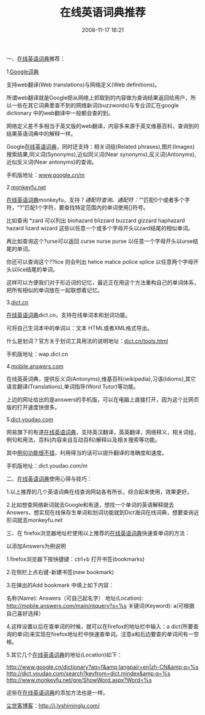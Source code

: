 ﻿---
layout: post
title: 在线英语词典推荐
date: 2008-11-17 16:21
tags: [在线英语字典查询, 在线英语词典查询, 淘宝联盟, 翻译, 英语字典在线查询, 英语词典在线查询, 英语词典在线翻译]
---
一、<a href="http://i.lvshiminglu.com/blog/171.html" target="_self">在线英语词典</a>推荐：

1.<a href="http://www.google.com.hk/dictionary" target="_blank">Google词典</a>

支持web翻译(Web translations)与网络定义(Web definitions)。

所谓web翻译就是Google把从网络上抓取到的内容做为查询结果返回给用户，所以一些在其它词典里查不到的网络新词(buzzwords)与专业词汇在google dictionary 中的web翻译中一般都会查的到。

网络定义差不多相当于英文版的web翻译，内容多来源于英文维基百科，查询到的结果英语词典中的解释一样。

Google<a href="http://i.lvshiminglu.com/blog/171.html" target="_self">在线英语词典</a>，同时还支持：相关词组(Related phrases),图片(Images)搜索结果,同义词(Synonyms),近似同义词(Near synonyms),反义词(Antonyms),近似反义词(Near antonyms)的查询。

手机版地址：www.google.cn/m

2.<a href="http://www.monkeyfu.net/" target="_blank">monkeyfu.net</a>

<a href="http://i.lvshiminglu.com/blog/171.html" target="_self">在线英语词典</a>monkeyfu，支持？*通配符查询。通配符：“*”匹配0个或者多个字符，“?”匹配1个字符，要查找特定范围内的单词使用[]符号。

比如查询 *zard 可以列出 biohazard blizzard buzzard gizzard haphazard hazard lizard wizard 这些以任意一个或多个字母开头以zard结尾的相似单词。

再比如查询这个?urse可以返回 curse nurse purse 以任意一个字母开头以urse结尾的单词。

你还可以查询这个??lice 则会列出 helice malice police splice 以任意两个字母开头以lice结尾的单词。

这样可以方便我们对于形近词的记忆，最近正在用这个方法重构自己的单词体系，把所有相似的单词放在一起联想着记忆。

3.<a href="http://dict.cn/" target="_blank">dict.cn</a>

<a href="http://i.lvshiminglu.com/blog/171.html" target="_self">在线英语词典</a>dict.cn，支持在线单词本和划词功能。

可将自己生词本中的单词以：文本 HTML或者XML格式导出。

什么是划词？官方关于划词工具用法的说明地址：<a href="http://dict.cn/tools.html" target="_blank">dict.cn/tools.html</a>

手机版地址：wap.dict.cn

4.<a href="http://mobile.answers.com" target="_blank">mobile.answers.com</a>

在线英英词典，提供反义词(Antonyms),维基百科(wikipedia),习语(Idioms),其它语言翻译(Translations),单词指导(Word Tutor)等功能。

上边的网址给出的是answers的手机版，可以在电脑上直接打开，因为这个比网页版的打开速度快很多。

5.<a href="http://dict.youdao.com" target="_blank">dict.youdao.com</a>

网易旗下的有道<a href="http://i.lvshiminglu.com/blog/171.html" target="_self">在线英语词典</a>，支持英汉翻译，英英翻译，网络释义，相关词组，例句和用法，百科(内容来自互动百科)解释以及相关搜索等功能。

其中<a href="http://i.lvshiminglu.com/blog/473.html" target="_self">例句功能很不错</a>，利用得当的话可以提升翻译的准确度和速度。

手机版地址：dict.youdao.com/m

二、<a href="http://i.lvshiminglu.com/blog/171.html" target="_self">在线英语词典</a>使用心得与技巧：

1.以上推荐的几个英语词典在线查询网站各有所长，综合起来使用，效果更好。

2.比如想查网络新词就去Google和有道，想找一个单词的英语解释就去Answers，想实现在线保存生单词和划词功能就到Dict海词在线词典，想要查询近形词就去monkeyfu.net

三、在 firefox浏览器地址栏使用以上推荐的<a href="http://i.lvshiminglu.com/blog/171.html" target="_self">在线英语词典</a>快速查单词的方法：

以添加Answers为例说明

1.firefox浏览器下按快捷键：ctrl+b 打开书签(bookmarks)

2.在侧栏上点右键-新建书签(new bookmark)

3.在弹出的Add bookmark 中填上如下内容：

名称(Name): Answers（可自己起名字）
地址(Location): http://mobile.answers.com/main/ntquery?s=%s
关键词(Keyword): a(可根据自己喜好选择）

4.这样设置以后在查单词的时候，就可以在firefox的地址栏中输入：a dict(所要查询的单词)来实现在firefox地址栏中快速查单词。注意a和后边要查的单词间有一空格。

5.其它几个<a href="http://i.lvshiminglu.com/blog/171.html" target="_self">在线英语词典</a>的地址(Location)如下：

http://www.google.cn/dictionary?aq=f&amp;langpair=en|zh-CN&amp;q=%s
http://dict.youdao.com/search?keyfrom=dict.mindex&amp;q=%s
http://www.monkeyfu.net/gre/ShowWord.aspx?Word=%s

这些在<a href="http://i.lvshiminglu.com/blog/171.html" target="_self">在线英语词典</a>的添加方法也是一样。

<a href="http://i.lvshiminglu.com/">尘世客博客</a>：<a href="http://i.lvshiminglu.com/">http://i.lvshiminglu.com/</a>

